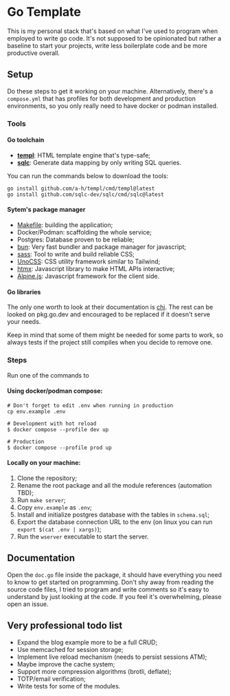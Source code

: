 # Go Template

This is my personal stack that's based on what I've used to program when employed
to write go code. It's not supposed to be opinionated but rather a baseline to
start your projects, write less boilerplate code and be more productive overall.

## Setup

Do these steps to get it working on your machine. Alternatively, there's a
`compose.yml` that has profiles for both development and production environments,
so you only really need to have docker or podman installed.

### Tools

#### Go toolchain

- **[templ](https://templ.guide/)**: HTML template engine that's type-safe;
- **[sqlc](https://sqlc.dev/)**: Generate data mapping by only writing SQL queries.

You can run the commands below to download the tools:
```shell
go install github.com/a-h/templ/cmd/templ@latest
go install github.com/sqlc-dev/sqlc/cmd/sqlc@latest
```
#### Sytem's package manager

- [Makefile](https://makefiletutorial.com/): building the application;
- Docker/Podman: scaffolding the whole service;
- Postgres: Database proven to be reliable;
- [bun](https://bun.sh/): Very fast bundler and package manager for javascript;
- [sass](https://sass-lang.com/): Tool to write and build reliable CSS;
- [UnoCSS](https://unocss.dev/): CSS utility framework similar to Tailwind;
- [htmx](https://htmx.org/): Javascript library to make HTML APIs interactive;
- [Alpine.js](https://alpinejs.dev/): Javascript framework for the client side.

#### Go libraries

The only one worth to look at their documentation is [chi](https://go-chi.io/#/README). The rest can be
looked on pkg.go.dev and encouraged to be replaced if it doesn't serve your
needs.

Keep in mind that some of them might be needed for some parts to work, so always
tests if the project still compiles when you decide to remove one.

### Steps

Run one of the commands to


#### Using docker/podman compose:
```shell
# Don't forget to edit .env when running in production
cp env.example .env

# Development with hot reload
$ docker compose --profile dev up

# Production
$ docker compose --profile prod up
```

#### Locally on your machine:

1. Clone the repository;
2. Rename the root package and all the module references (automation TBD);
3. Run `make server`;
4. Copy `env.example` as `.env`;
5. Install and initialize postgres database with the tables in `schema.sql`;
6. Export the database connection URL to the env (on linux you can run `export
$(cat .env | xargs)`);
7. Run the `wserver` executable to start the server.

## Documentation

Open the `doc.go` file inside the package, it should have everything you need to
know to get started on programming. Don't shy away from reading the source code
files, I tried to program and write comments so it's easy to understand by just
looking at the code. If you feel it's overwhelming, please open an issue.

## Very professional todo list

- Expand the blog example more to be a full CRUD;
- Use memcached for session storage;
- Implement live reload mechanism (needs to persist sessions ATM);
- Maybe improve the cache system;
- Support more compression algorithms (brotli, deflate);
- TOTP/email verification;
- Write tests for some of the modules.
